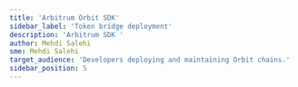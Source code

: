 ```yaml
---
title: 'Arbitrum Orbit SDK'
sidebar_label: 'Token bridge deployment'
description: 'Arbitrum SDK '
author: Mehdi Salehi
sme: Mehdi Salehi
target_audience: 'Developers deploying and maintaining Orbit chains.'
sidebar_position: 5
---
```

